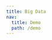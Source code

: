 ```yaml
---
title: Big Data
nav:
  title: Demo
  path: /demo
---
```


<code src="../examples/big-data.jsx"></code>

